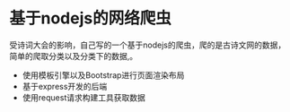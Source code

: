 ﻿# 基于nodejs的网络爬虫

受诗词大会的影响，自己写的一个基于nodejs的爬虫，爬的是古诗文网的数据，简单的爬取分类以及分类下的数据,。
- 使用模板引擎以及Bootstrap进行页面渲染布局
- 基于express开发的后端
- 使用request请求构建工具获取数据

